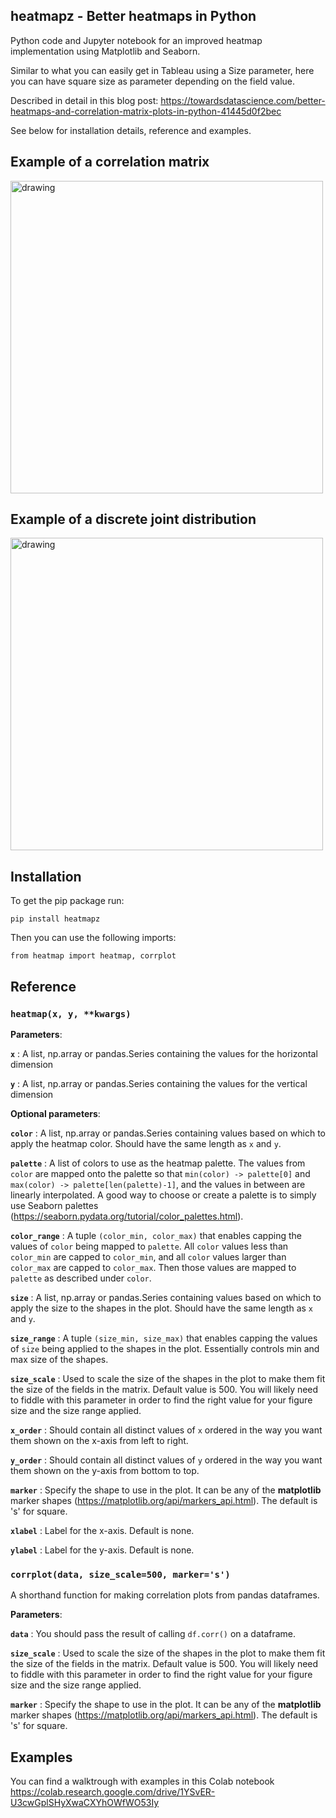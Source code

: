 ## heatmapz - Better heatmaps in Python

Python code and Jupyter notebook for an improved heatmap implementation using Matplotlib and Seaborn.

Similar to what you can easily get in Tableau using a Size parameter, here you can have square size as parameter depending on the field value.

Described in detail in this blog post: https://towardsdatascience.com/better-heatmaps-and-correlation-matrix-plots-in-python-41445d0f2bec

See below for installation details, reference and examples.

## Example of a correlation matrix

<img src="https://cdn-images-1.medium.com/max/800/1*TlESRbDQshEcLyX1axiUoA.png" alt="drawing" width="500"/>


## Example of a discrete joint distribution

<img src="https://miro.medium.com/max/1400/1*D2K6pLDIE7i2a6HP0UAJhA.png" alt="drawing" width="500"/>


## Installation

To get the pip package run:

`pip install heatmapz`

Then you can use the following imports:

`from heatmap import heatmap, corrplot`

## Reference

### **`heatmap(x, y, **kwargs)`**

**Parameters**:

**`x`** : A list, np.array or pandas.Series containing the values for the horizontal dimension

**`y`** : A list, np.array or pandas.Series containing the values for the vertical dimension

**Optional parameters**:

**`color`** : A list, np.array or pandas.Series containing values based on which to apply the heatmap color. Should have the same length as `x` and `y`.

**`palette`** : A list of colors to use as the heatmap palette. The values from `color` are mapped onto the palette so that `min(color) -> palette[0]` and `max(color) -> palette[len(palette)-1]`, and the values in between are linearly interpolated. A good way to choose or create a palette is to simply use Seaborn palettes (https://seaborn.pydata.org/tutorial/color_palettes.html).

**`color_range`** : A tuple `(color_min, color_max)` that enables capping the values of `color` being mapped to `palette`. All `color` values less than `color_min` are capped to `color_min`, and all `color` values larger than `color_max` are capped to `color_max`. Then those values are mapped to `palette` as described under `color`.

**`size`** : A list, np.array or pandas.Series containing values based on which to apply the size to the shapes in the plot. Should have the same length as `x` and `y`.

**`size_range`** : A tuple `(size_min, size_max)` that enables capping the values of `size` being applied to the shapes in the plot. Essentially controls min and max size of the shapes. 

**`size_scale`** : Used to scale the size of the shapes in the plot to make them fit the size of the fields in the matrix. Default value is 500. You will likely need to fiddle with this parameter in order to find the right value for your figure size and the size range applied.

**`x_order`** : Should contain all distinct values of `x` ordered in the way you want them shown on the x-axis from left to right.

**`y_order`** : Should contain all distinct values of `y` ordered in the way you want them shown on the y-axis from bottom to top.

**`marker`** : Specify the shape to use in the plot. It can be any of the **matplotlib** marker shapes (https://matplotlib.org/api/markers_api.html). The default is 's' for square.

**`xlabel`** : Label for the x-axis. Default is none.

**`ylabel`** : Label for the y-axis. Default is none.


### **`corrplot(data, size_scale=500, marker='s')`**

A shorthand function for making correlation plots from pandas dataframes.

**Parameters**:

**`data`** : You should pass the result of calling `df.corr()` on a dataframe.

**`size_scale`** : Used to scale the size of the shapes in the plot to make them fit the size of the fields in the matrix. Default value is 500. You will likely need to fiddle with this parameter in order to find the right value for your figure size and the size range applied.

**`marker`** : Specify the shape to use in the plot. It can be any of the **matplotlib** marker shapes (https://matplotlib.org/api/markers_api.html). The default is 's' for square.

## Examples

You can find a walktrough with examples in this Colab notebook https://colab.research.google.com/drive/1YSvER-U3cwGplSHyXwaCXYhOWfWO53Iy


